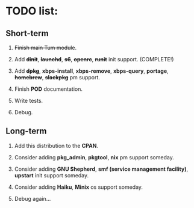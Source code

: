 # TODO list:

## Short-term

1) ~~Finish main Tum module~~.

2) Add ~~**dinit**~~, ~~**launchd**~~, ~~**s6**~~, ~~**openrc**~~, ~~**runit**~~ init support. (COMPLETE!)

3) Add ~~**dpkg**~~, **xbps-install**, **xbps-remove**, **xbps-query**, **portage**, ~~**homebrew**~~, ~~**slackpkg**~~ pm support.

4) Finish **POD** documentation.

5) Write tests.

6) Debug.

## Long-term

1) Add this distribution to the **CPAN**.

2) Consider adding **pkg_admin**, **pkgtool**, **nix** pm support someday.

3) Consider adding **GNU Shepherd**, **smf (service management facility)**, **upstart** init support someday.

4) Consider adding **Haiku**, **Minix** os support someday.

5) Debug again...


